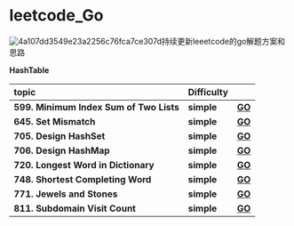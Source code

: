 # leetcode_Go
![4a107dd3549e23a2256c76fca7ce307d](https://tva1.sinaimg.cn/large/00831rSTgy1gdemdudz1dj30u00bbq36.jpg)持续更新leeetcode的go解题方案和思路

**HashTable**

| topic                                   | Difficulty |                                                              |
| :-------------------------------------- | ---------- | ------------------------------------------------------------ |
| **599. Minimum Index Sum of Two Lists** | **simple** | [**GO**](https://github.com/LZH139/leetcode_Go/blob/master/note/HashTable/599.%20Minimum%20Index%20Sum%20of%20Two%20Lists.md) |
| **645. Set Mismatch**                   | **simple** | **[GO](https://github.com/LZH139/leetcode_Go/blob/master/note/HashTable/645.%20Set%20Mismatch.md)** |
| **705. Design HashSet**                 | **simple** | **[GO](https://github.com/LZH139/leetcode_Go/tree/master/src/HashTable/DesignHashSet)** |
| **706. Design HashMap**                 | **simple** | **[GO](https://github.com/LZH139/leetcode_Go/tree/master/src/HashTable/DesignHashMap)** |
| **720. Longest Word in Dictionary**     | **simple** | **[GO](https://github.com/LZH139/leetcode_Go/tree/master/src/HashTable/LongestWordInDictionary)** |
| **748. Shortest Completing Word**       | **simple** | **[GO](https://github.com/LZH139/leetcode_Go/tree/master/src/HashTable/ShortestCompletingWord)** |
| **771. Jewels and Stones**              | **simple** | **[GO](https://github.com/LZH139/leetcode_Go/tree/master/src/HashTable/JewelsAndStones)** |
| **811. Subdomain Visit Count**          | **simple** | **[GO](https://github.com/LZH139/leetcode_Go/tree/master/src/HashTable/SubdomainVisitCount)** |

